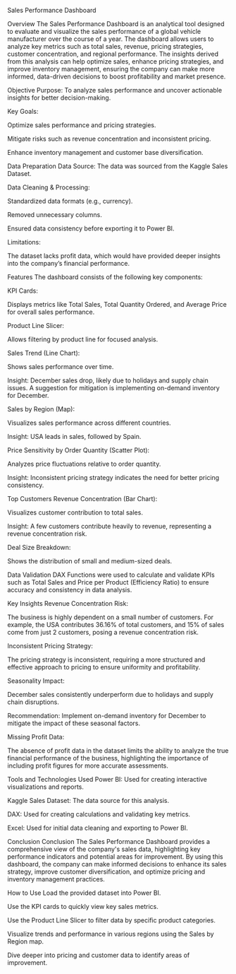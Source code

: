 Sales Performance Dashboard

Overview
The Sales Performance Dashboard is an analytical tool designed to evaluate and visualize the sales performance of a global vehicle manufacturer over the course of a year. The dashboard allows users to analyze key metrics such as total sales, revenue, pricing strategies, customer concentration, and regional performance. The insights derived from this analysis can help optimize sales, enhance pricing strategies, and improve inventory management, ensuring the company can make more informed, data-driven decisions to boost profitability and market presence.

Objective
Purpose: To analyze sales performance and uncover actionable insights for better decision-making.

Key Goals:

Optimize sales performance and pricing strategies.

Mitigate risks such as revenue concentration and inconsistent pricing.

Enhance inventory management and customer base diversification.

Data Preparation
Data Source: The data was sourced from the Kaggle Sales Dataset.

Data Cleaning & Processing:

Standardized data formats (e.g., currency).

Removed unnecessary columns.

Ensured data consistency before exporting it to Power BI.

Limitations:

The dataset lacks profit data, which would have provided deeper insights into the company’s financial performance.

Features
The dashboard consists of the following key components:

KPI Cards:

Displays metrics like Total Sales, Total Quantity Ordered, and Average Price for overall sales performance.

Product Line Slicer:

Allows filtering by product line for focused analysis.

Sales Trend (Line Chart):

Shows sales performance over time.

Insight: December sales drop, likely due to holidays and supply chain issues. A suggestion for mitigation is implementing on-demand inventory for December.

Sales by Region (Map):

Visualizes sales performance across different countries.

Insight: USA leads in sales, followed by Spain.

Price Sensitivity by Order Quantity (Scatter Plot):

Analyzes price fluctuations relative to order quantity.

Insight: Inconsistent pricing strategy indicates the need for better pricing consistency.

Top Customers Revenue Concentration (Bar Chart):

Visualizes customer contribution to total sales.

Insight: A few customers contribute heavily to revenue, representing a revenue concentration risk.

Deal Size Breakdown:

Shows the distribution of small and medium-sized deals.

Data Validation
DAX Functions were used to calculate and validate KPIs such as Total Sales and Price per Product (Efficiency Ratio) to ensure accuracy and consistency in data analysis.

Key Insights
Revenue Concentration Risk:

The business is highly dependent on a small number of customers. For example, the USA contributes 36.16% of total customers, and 15% of sales come from just 2 customers, posing a revenue concentration risk.

Inconsistent Pricing Strategy:

The pricing strategy is inconsistent, requiring a more structured and effective approach to pricing to ensure uniformity and profitability.

Seasonality Impact:

December sales consistently underperform due to holidays and supply chain disruptions.

Recommendation: Implement on-demand inventory for December to mitigate the impact of these seasonal factors.

Missing Profit Data:

The absence of profit data in the dataset limits the ability to analyze the true financial performance of the business, highlighting the importance of including profit figures for more accurate assessments.

Tools and Technologies Used
Power BI: Used for creating interactive visualizations and reports.

Kaggle Sales Dataset: The data source for this analysis.

DAX: Used for creating calculations and validating key metrics.

Excel: Used for initial data cleaning and exporting to Power BI.

Conclusion
Conclusion
The Sales Performance Dashboard provides a comprehensive view of the company's sales data, highlighting key performance indicators and potential areas for improvement. By using this dashboard, the company can make informed decisions to enhance its sales strategy, improve customer diversification, and optimize pricing and inventory management practices.

How to Use
Load the provided dataset into Power BI.

Use the KPI cards to quickly view key sales metrics.

Use the Product Line Slicer to filter data by specific product categories.

Visualize trends and performance in various regions using the Sales by Region map.

Dive deeper into pricing and customer data to identify areas of improvement.
